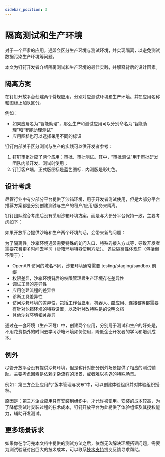 ```yaml
---
sidebar_position: 3
---
```


# 隔离测试和生产环境

对于一个严肃的应用，通常会区分生产环境与测试环境，并实现隔离，以避免测试数据污染生产环境等问题。

本文为钉钉开发者介绍隔离测试和生产环境的最佳实践，并解释背后的设计因素。

## 隔离方案

在钉钉开放平台创建两个常规应用，分别对应测试环境和生产环境。并在应用名称和图标上加以区分。

例如：

* 如果应用名为“智能助理”，那么生产和测试应用可以分别命名为“智能助理”和“智能助理测试”
* 应用图标也可以选择采用不同的标识

钉钉内部关于区分测试与生产的实践可以供开发者参考：

1. 钉钉审批对应了两个应用：审批、审批测试。其中，“审批测试”用于审批研发团队内部开发、测试时使用；
2. 钉钉客户端，正式版图标是蓝色图标，内测版是彩虹色。

## 设计考虑

尽管行业中有少部分平台提供了沙箱环境，用于开发者测试使用，但是大部分平台推荐方案都是分别创建测试与生产的租户/应用/服务来隔离。

钉钉团队综合考虑后没有采用沙箱环境方案，而是与大部分平台保持一致，主要考虑如下：

如果开放平台提供沙箱和生产两个环境的话，会带来新的问题： 

为了隔离性，沙箱环境通常需要特殊的访问入口、特殊的接入方式等，导致开发者需要花费更多时间去学习（沙箱环境特殊使用方法）。 这些隔离性体现在（包括但不限于）：

* OpenAPI 访问的域名不同，沙箱环境通常需要 testing/staging/sandbox 前缀
* 权限差异，沙箱环境背后的权限管理跟生产环境存在差异性
* 调试工具的差异性
* 应用创建流程的差异性
* 诊断工具差异性
* 访问沙箱环境的差异性，包括工作台应用、机器人、酷应用、连接器等都需要有针对沙箱环境的特殊设置，以及针对改特殊是的说明文档
* 其他沙箱环境相关差异

通过在一套环境（生产环境）中，创建两个应用，分别用于测试和生产的好处是，不用花费额外的时间去学习沙箱环境如何使用，降低企业开发者的学习和培训成本。

## 例外

尽管开放平台没有提供沙箱环境，但是也针对部分例外场景提供了相应的测试辅助。主要考虑因素是依赖复杂流程的场景，或者难以构造的特殊场景。

例如：第三方企业应用的“版本管理与发布”中，可以创建体验组织并对体验组织授权。

原因是：第三方企业应用只有安装到组织中，才允许被使用。安装的成本较高，为了降低测试时安装过程的技术成本，钉钉开放平台为此提供了体验组织及其授权能力，辅助开发测试。

## 更多场景诉求

如果你在学习完本文档中提供的测试方法之后，依然无法解决环境搭建问题，需要为测试验证付出巨大的技术成本，可以联系[技术支持](/docs/explore/support)提交反馈寻求帮助。